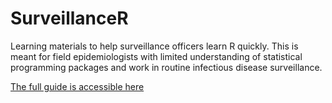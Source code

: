 # SurveillanceR

Learning materials to help surveillance officers learn R quickly. This is meant for field epidemiologists with limited understanding of statistical programming packages and work in routine infectious disease surveillance.

[The full guide is accessible here](https://neljasonhaw.github.io/SurveillanceR/markdown/DataProcessing.html)
